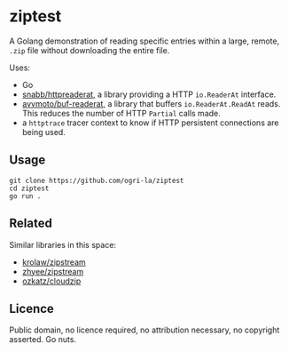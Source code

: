# ziptest

A Golang demonstration of reading specific entries within a large, remote, `.zip` file without downloading the entire file.

Uses:

* Go
* [snabb/httpreaderat](https://github.com/snabb/httpreaderat), a library providing a HTTP `io.ReaderAt` interface.
* [avvmoto/buf-readerat](https://github.com/avvmoto/buf-readerat), a library that buffers `io.ReaderAt.ReadAt` reads. This reduces the number of HTTP `Partial` calls made.
* a `httptrace` tracer context to know if HTTP persistent connections are being used.

## Usage

    git clone https://github.com/ogri-la/ziptest
    cd ziptest
    go run .

## Related

Similar libraries in this space:

* [krolaw/zipstream](https://github.com/krolaw/zipstream)
* [zhyee/zipstream](https://github.com/zhyee/zipstream)
* [ozkatz/cloudzip](https://github.com/ozkatz/cloudzip)

## Licence

Public domain, no licence required, no attribution necessary, no copyright asserted. Go nuts.
